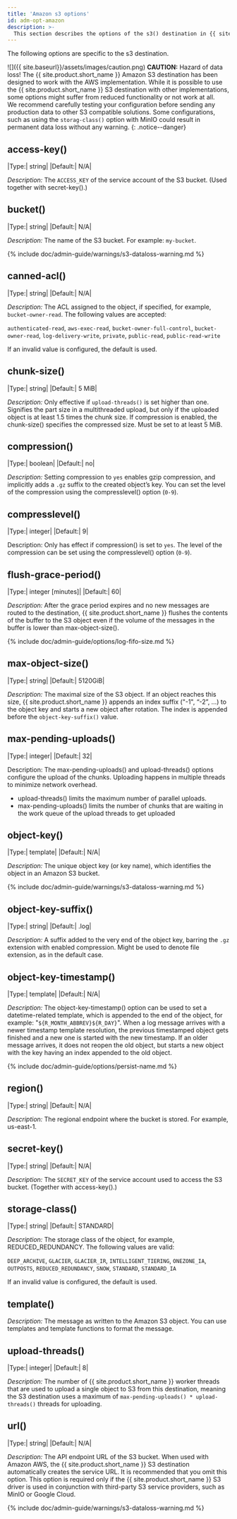 ```yaml
---
title: 'Amazon s3 options'
id: adm-opt-amazon
description: >-
  This section describes the options of the s3() destination in {{ site.product.short_name }}.
---
```


The following options are specific to the s3 destination.

![]({{ site.baseurl}}/assets/images/caution.png) **CAUTION:**
Hazard of data loss!
The {{ site.product.short_name }} Amazon S3 destination has been designed to work with the AWS implementation.
While it is possible to use the {{ site.product.short_name }} S3 destination with other implementations,
some options might suffer from reduced functionality or not work at all.<br>
We recommend carefully testing your configuration before sending any production data to other S3 compatible solutions.
Some configurations, such as using the `storag-class()` option with MinIO could result in permanent data loss without any warning.
{: .notice--danger}

## access-key()

|Type:|   string|
|Default:|           N/A|

*Description:* The `ACCESS_KEY` of the service account of the S3 bucket. (Used together with secret-key().)

## bucket()

|Type:|   string|
|Default:|           N/A|

*Description:* The name of the S3 bucket.
For example: `my-bucket`.

{% include doc/admin-guide/warnings/s3-dataloss-warning.md %}

## canned-acl()

|Type:|   string|
|Default:|           N/A|

*Description:* The ACL assigned to the object, if specified, for example, `bucket-owner-read`. The following values are accepted:

`authenticated-read`, `aws-exec-read`, `bucket-owner-full-control`,
`bucket-owner-read`, `log-delivery-write`, `private`, `public-read`, `public-read-write`

If an invalid value is configured, the default is used.

## chunk-size()

|Type:|   string|
|Default:|           5 MiB|

*Description:* Only effective if `upload-threads()` is set higher than one. Signifies the part size in a multithreaded upload, but only if the uploaded object is at least 1.5 times the chunk size. If compression is enabled, the chunk-size() specifies the compressed size. Must be set to at least 5 MiB.

## compression()

|Type:|   boolean|
|Default:|           no|

*Description:* Setting compression to `yes` enables gzip compression, and implicitly adds a `.gz` suffix to the created object’s key. You can set the level of the compression using the compresslevel() option (`0-9`).

## compresslevel()

|Type:|   integer|
|Default:|           9|

Description: Only has effect if compression() is set to `yes`. The level of the compression can be set using the compresslevel() option (`0-9`).

## flush-grace-period()

|Type:|   integer [minutes]|
|Default:|           60|

*Description:* After the grace period expires and no new messages are routed to the destination, {{ site.product.short_name }} flushes the contents of the buffer to the S3 object even if the volume of the messages in the buffer is lower than max-object-size().

{% include doc/admin-guide/options/log-fifo-size.md %}

## max-object-size()

|Type:|   string|
|Default:|           5120GiB|

*Description:* The maximal size of the S3 object. If an object reaches this size, {{ site.product.short_name }} appends an index suffix ("-1", “-2”, …) to the object key and starts a new object after rotation. The index is appended before the `object-key-suffix()` value.

## max-pending-uploads()

|Type:|   integer|
|Default:|           32|

Description: The max-pending-uploads() and upload-threads() options configure the upload of the chunks. Uploading happens in multiple threads to minimize network overhead.

* upload-threads() limits the maximum number of parallel uploads.
* max-pending-uploads() limits the number of chunks that are waiting in the work queue of the upload threads to get uploaded

## object-key()

|Type:|   template|
|Default:|           N/A|

*Description:* The unique object key (or key name), which identifies the object in an Amazon S3 bucket.

{% include doc/admin-guide/warnings/s3-dataloss-warning.md %}

## object-key-suffix()

|Type:|   string|
|Default:|          .log|

*Description:* A suffix added to the very end of the object key, barring the `.gz` extension with enabled compression. Might be used to denote file extension, as in the default case.

## object-key-timestamp()

|Type:|   template|
|Default:|           N/A|

*Description:* The object-key-timestamp() option can be used to set a datetime-related template, which is appended to the end of the object, for example: "`${R_MONTH_ABBREV}${R_DAY}`". When a log message arrives with a newer timestamp template resolution, the previous timestamped object gets finished and a new one is started with the new timestamp. If an older message arrives, it does not reopen the old object, but starts a new object with the key having an index appended to the old object.

{% include doc/admin-guide/options/persist-name.md %}

## region()

|Type:|   string|
|Default:|           N/A|

*Description:* The regional endpoint where the bucket is stored. For example, us-east-1.

## secret-key()

|Type:|   string|
|Default:|           N/A|

*Description:* The `SECRET_KEY` of the service account used to access the S3 bucket. (Together with access-key().)

## storage-class()

|Type:|   string|
|Default:|           STANDARD|

*Description:* The storage class of the object, for example, REDUCED_REDUNDANCY. The following values are valid:

`DEEP_ARCHIVE`, `GLACIER`, `GLACIER_IR`, `INTELLIGENT_TIERING`, `ONEZONE_IA`, `OUTPOSTS`, `REDUCED_REDUNDANCY`, `SNOW`, `STANDARD`, `STANDARD_IA`

If an invalid value is configured, the default is used.

## template()

*Description:* The message as written to the Amazon S3 object. You can use templates and template functions to format the message.

## upload-threads()

|Type:|   integer|
|Default:|           8|

*Description:* The number of {{ site.product.short_name }} worker threads that are used to upload a single object to S3 from this destination, meaning the S3 destination uses a maximum of `max-pending-uploads() * upload-threads()` threads for uploading.

## url()

|Type:|   string|
|Default:|           N/A|

*Description:* The API endpoint URL of the S3 bucket. When used with Amazon AWS, the {{ site.product.short_name }} S3 destination automatically creates the service URL. It is recommended that you omit this option. This option is required only if the {{ site.product.short_name }} S3 driver is used in conjunction with third-party S3 service providers, such as MinIO or Google Cloud.

{% include doc/admin-guide/warnings/s3-dataloss-warning.md %}
